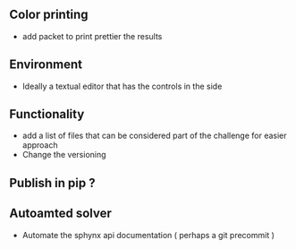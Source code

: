 ## Color printing 

- add packet to print prettier the results 


## Environment 

- Ideally a textual editor that has the controls in the side 


## Functionality 

- add a list of files that can be considered part of the challenge for easier approach 
- Change the versioning

## Publish in pip ? 

## Autoamted solver

- Automate the sphynx api documentation ( perhaps a git precommit ) 

